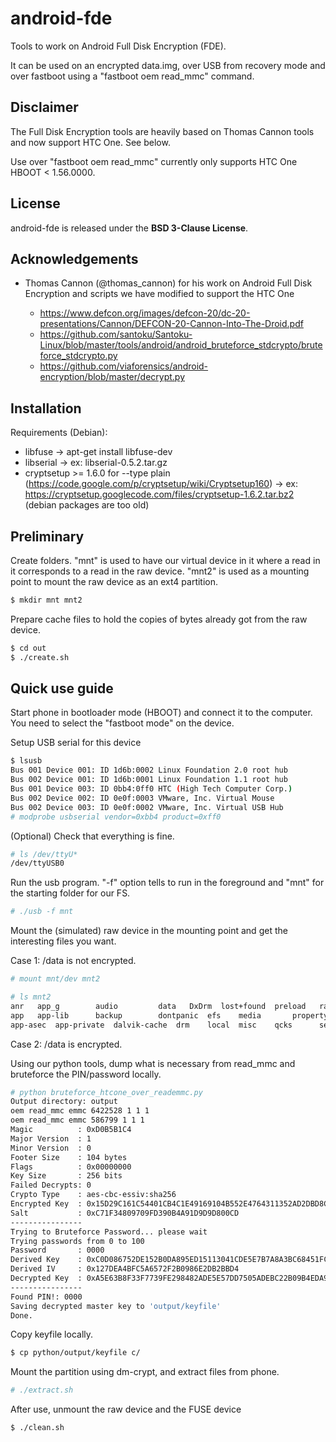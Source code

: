 # android-fde

Tools to work on Android Full Disk Encryption (FDE).

It can be used on an encrypted data.img, over USB from recovery mode and over fastboot using a "fastboot oem read_mmc" command.

## Disclaimer

The Full Disk Encryption tools are heavily based on Thomas Cannon tools and now support HTC One. See below.

Use over "fastboot oem read_mmc" currently only supports HTC One HBOOT < 1.56.0000.

## License

android-fde is released under the **BSD 3-Clause License**.

## Acknowledgements

* Thomas Cannon (@thomas_cannon) for his work on Android Full Disk Encryption and scripts we have modified to support the HTC One

	* https://www.defcon.org/images/defcon-20/dc-20-presentations/Cannon/DEFCON-20-Cannon-Into-The-Droid.pdf
	* https://github.com/santoku/Santoku-Linux/blob/master/tools/android/android_bruteforce_stdcrypto/bruteforce_stdcrypto.py
	* https://github.com/viaforensics/android-encryption/blob/master/decrypt.py

## Installation

Requirements (Debian):

* libfuse -> apt-get install libfuse-dev
* libserial -> ex: libserial-0.5.2.tar.gz
* cryptsetup >= 1.6.0 for --type plain (https://code.google.com/p/cryptsetup/wiki/Cryptsetup160) -> ex: https://cryptsetup.googlecode.com/files/cryptsetup-1.6.2.tar.bz2 (debian packages are too old)

## Preliminary

Create folders. "mnt" is used to have our virtual device in it where a read in it corresponds to a read in the raw device. "mnt2" is used as a mounting point to mount the raw device as an ext4 partition.

```bash
$ mkdir mnt mnt2
```

Prepare cache files to hold the copies of bytes already got from the raw device.

```bash
$ cd out
$ ./create.sh
```

## Quick use guide

Start phone in bootloader mode (HBOOT) and connect it to the computer. You need to select the "fastboot mode" on the device.

Setup USB serial for this device

```bash
$ lsusb
Bus 001 Device 001: ID 1d6b:0002 Linux Foundation 2.0 root hub
Bus 002 Device 001: ID 1d6b:0001 Linux Foundation 1.1 root hub
Bus 001 Device 003: ID 0bb4:0ff0 HTC (High Tech Computer Corp.) 
Bus 002 Device 002: ID 0e0f:0003 VMware, Inc. Virtual Mouse
Bus 002 Device 003: ID 0e0f:0002 VMware, Inc. Virtual USB Hub
# modprobe usbserial vendor=0xbb4 product=0xff0
```

(Optional) Check that everything is fine.

```bash
# ls /dev/ttyU*
/dev/ttyUSB0
```

Run the usb program. "-f" option tells to run in the foreground and "mnt" for the starting folder for our FS.

```bash
# ./usb -f mnt
```

Mount the (simulated) raw device in the mounting point and get the interesting files you want.

Case 1: /data is not encrypted.

```bash
# mount mnt/dev mnt2

# ls mnt2
anr	  app_g        audio	     data	DxDrm  lost+found  preload   radio	     ssh	 user
app	  app-lib      backup	     dontpanic	efs    media	   property  resource-cache  system
app-asec  app-private  dalvik-cache  drm	local  misc	   qcks      secure	     tombstones
```

Case 2: /data is encrypted.

Using our python tools, dump what is necessary from read_mmc and bruteforce the PIN/password locally.

```bash
# python bruteforce_htcone_over_reademmc.py
Output directory: output
oem read_mmc emmc 6422528 1 1 1
oem read_mmc emmc 586799 1 1 1
Magic          : 0xD0B5B1C4
Major Version  : 1
Minor Version  : 0
Footer Size    : 104 bytes
Flags          : 0x00000000
Key Size       : 256 bits
Failed Decrypts: 0
Crypto Type    : aes-cbc-essiv:sha256
Encrypted Key  : 0x15D29C161C54401CB4C1E49169104B552E4764311352AD2DBD8C428ED6C48400
Salt           : 0xC71F34809709FD390B4A91D9D9D800CD
----------------
Trying to Bruteforce Password... please wait
Trying passwords from 0 to 100
Password       : 0000
Derived Key    : 0xC0D086752DE152B0DA895ED15113041CDE5E7B7A8A3BC68451FC5BA8B9049F90
Derived IV     : 0x127DEA4BFC5A6572F2B0986E2DB2BBD4
Decrypted Key  : 0xA5E63B8F33F7739FE298482ADE5E57DD7505ADEBC22B09B4EDA9283D260AF1D8
----------------
Found PIN!: 0000
Saving decrypted master key to 'output/keyfile'
Done.
```

Copy keyfile locally.

```bash
$ cp python/output/keyfile c/
```

Mount the partition using dm-crypt, and extract files from phone.

```bash
# ./extract.sh
```

After use, unmount the raw device and the FUSE device

```bash
$ ./clean.sh
```